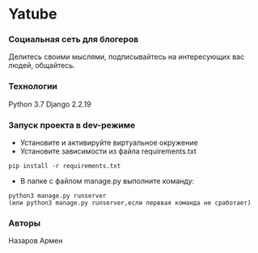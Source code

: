 # Yatube
### Социальная сеть для блогеров
Делитесь своими мыслями, подписывайтесь на интересующих вас людей, общайтесь. 
### Технологии
Python 3.7
Django 2.2.19
### Запуск проекта в dev-режиме
- Установите и активируйте виртуальное окружение
- Установите зависимости из файла requirements.txt
```
pip install -r requirements.txt
``` 
- В папке с файлом manage.py выполните команду:
```
python3 manage.py runserver 
(или python3 manage.py runserver,если перввая команда не сработает)
```
### Авторы
 Назаров Армен